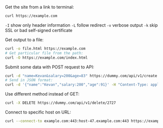 Get the site from a link to terminal:
```bash
curl https://example.com
```

`-I` show only header information
`-L` follow redirect
`-v` verbose output
`-k` skip SSL or bad self-signed certificate

Get output to a file:
```bash
curl -o file.html https://example.com
# Get particular file from the path:
curl -O https://example.com/index.html
```

Submit some data with POST request to API:
```bash
curl -d "name=Kevan&salary=200&age=83" https://dummy.com/api/v1/create
# Send in JSON format:
curl -d '{"name":"Kevan","salary:200","age":91}' -H "Content-Type: application/json" https://dummy.com/api/v1/create
```

Use different method instead of GET:
```bash
curl -X DELETE https://dummy.com/api/v1/delete/2727
```

Connect to specific host on URL:
```bash
curl --connect-to example.com:443:host-47.example.com:443 https://example.com
```